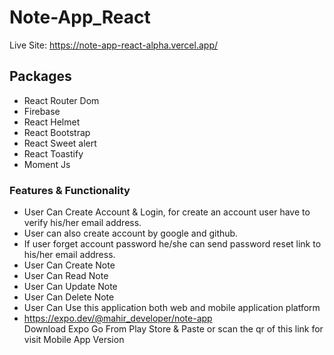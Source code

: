 #  Note-App_React
Live Site: https://note-app-react-alpha.vercel.app/


## Packages
* React Router Dom
* Firebase
* React Helmet
* React Bootstrap
* React Sweet alert
* React Toastify
* Moment Js

### Features & Functionality
* User Can Create Account & Login, for create an account user have to verify his/her email address.
* User can also create account by google and github.
* If user forget account password he/she can send password reset link to his/her email address.
* User Can Create Note
* User Can Read Note
* User Can Update Note
* User Can Delete Note
* User Can Use this application both web and mobile application platform
* https://expo.dev/@mahir_developer/note-app <br/>
Download Expo Go From Play Store & Paste or scan the qr of this link for visit Mobile App Version

